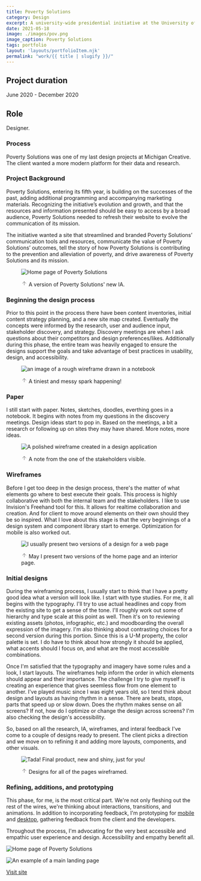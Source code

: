 ```yaml
---
title: Poverty Solutions
category: Design
excerpt: A university-wide presidential initiative at the University of Michigan.
date: 2021-05-18
image: ./images/pov.png
image_caption: Poverty Solutions
tags: portfolio
layout: 'layouts/portfolioItem.njk'
permalink: "work/{{ title | slugify }}/"
---
```


## Project duration

June 2020 - December 2020

## Role

Designer.

<div class="w-full leading-relaxed">
      <section class="flex-1 w-full max-w-6xl ">
        <h3 
          class="mb-6 text-3xl font-normal leading-none md:text-4xl lg:text-6xl"
        >
          Process
        </h3 >
        <p>
          Poverty Solutions was one of my last design projects at
          Michigan Creative. The client wanted a more modern platform for their
          data and research.
        </p>
      </section>
      <section class="flex-1 w-full max-w-6xl mx-auto content lg:pt-10 lg:pb-24"
      >
        <h3 class="text-2xl font-normal leading-none md:text-3xl lg:text-4xl">
          Project Background
        </h3 >
        <p>
          Poverty Solutions, entering its fifth year, is building on the
          successes of the past, adding additional programming and accompanying
          marketing materials. Recognizing the initiative’s evolution and
          growth, and that the resources and information presented should be
          easy to access by a broad audience, Poverty Solutions needed to
          refresh their website to evolve the communication of its mission.
        </p>
        <p>
          The initiative wanted a site that streamlined and branded Poverty
          Solutions’ communication tools and resources, communicate the value of
          Poverty Solutions’ outcomes, tell the story of how Poverty Solutions
          is contributing to the prevention and alleviation of poverty, and
          drive awareness of Poverty Solutions and its mission.
        </p>
      </section>
      <figure class="w-full mt-10 mb-10 md:mb-0">

![Home page of Poverty Solutions](/images/sitemap.jpg)

  <figcaption
          class="max-w-6xl mx-auto text-sm leading-none text-right text-gray-800 "
        >
          <svg
            xmlns="http://www.w3.org/2000/svg"
            width="16"
            height="16"
            viewBox="0 0 24 24"
            fill="none"
            stroke="currentColor"
            stroke-width="1"
            stroke-linecap="round"
            stroke-linejoin="round"
            class="inline feather feather-arrow-up"
          ><line x1="12" y1="19" x2="12" y2="5"></line><polyline points="5 12 12 5 19 12"></polyline>          </svg>
          <span> A version of Poverty Solutions' new IA. </span>
        </figcaption>
      </figure>
      <section
       class="flex-1 w-full max-w-6xl mx-auto content lg:pt-10 lg:pb-24"
      >
        <h3 class="text-2xl font-normal leading-none md:text-3xl lg:text-4xl">
          Beginning the design process
        </h3 >
        <p>
          Prior to this point in the process there have been content
          inventories, initial content strategy planning, and a new site map
          created. Eventually the concepts were informed by the research, user
          and audience input, stakeholder discovery, and strategy. Discovery
          meetings are when I ask questions about their competitors and design
          preferences/likes. Additionally during this phase, the entire team was
          heavily engaged to ensure the designs support the goals and take
          advantage of best practices in usability, design, and accessibility.
        </p>
      </section>
      <figure class="w-full mt-10 mb-10 md:mb-0">

![an image of a rough wireframe drawn in a notebook](/images/paper.jpg)

<figcaption
          class="max-w-6xl px-6 mx-auto mt-1 text-sm leading-none text-right text-gray-800 "
        >
          <svg
            xmlns="http://www.w3.org/2000/svg"
            width="16"
            height="16"
            viewBox="0 0 24 24"
            fill="none"
            stroke="currentColor"
            stroke-width="1"
            stroke-linecap="round"
            stroke-linejoin="round"
            class="inline feather feather-arrow-up"
          >            <line x1="12" y1="19" x2="12" y2="5"></line><polyline points="5 12 12 5 19 12"></polyline>          </svg>
          <span>A tiniest and messy spark happening!</span>
        </figcaption>
      </figure>
      <section
       class="flex-1 w-full max-w-6xl mx-auto content lg:pt-10 lg:pb-24"
      >
        <h3 class="text-2xl font-normal leading-none md:text-3xl lg:text-4xl">
          Paper
        </h3 >
        <p>
          I still start with paper. Notes, sketches, doodles, everthing goes in
          a notebook. It begins with notes from my questions in the discovery
          meetings. Design ideas start to pop in. Based on the meetings, a bit a
          research or following up on sites they may have shared. More notes,
          more ideas.
        </p>
      </section>
      <figure class="w-full mt-10 mb-10 md:mb-0">

![A polished wireframe created in a design application](/images/wires.jpg)

<figcaption
          class="max-w-6xl px-6 mx-auto mt-1 text-sm leading-none text-right text-gray-800 "
        >
          <svg
            xmlns="http://www.w3.org/2000/svg"
            width="16"
            height="16"
            viewBox="0 0 24 24"
            fill="none"
            stroke="currentColor"
            stroke-width="1"
            stroke-linecap="round"
            stroke-linejoin="round"
            class="inline feather feather-arrow-up"
          >            <line x1="12" y1="19" x2="12" y2="5"></line>            <polyline points="5 12 12 5 19 12"></polyline>          </svg>
          <span>A note from the one of the stakeholders visible.</span>
        </figcaption>
      </figure>
      <section
       class="flex-1 w-full max-w-6xl mx-auto content lg:pt-10 lg:pb-24"
      >
        <h3 class="text-2xl font-normal leading-none md:text-3xl lg:text-4xl">
          Wireframes
        </h3 >
        <p>
          Before I get too deep in the design process, there's the matter of
          what elements go where to best execute their goals. This process is
          highly collaborative with both the internal team and the stakeholders.
          I like to use Invision's Freehand tool for this. It allows for
          realtime collaboration and creation. And for client to move around
          elements on their own should they be so inspired. What I love about
          this stage is that the very beginnings of a design system and
          component library start to emerge. Optimization for mobile is also
          worked out.
        </p>
      </section>
      <figure class="w-full mt-10 mb-10 md:mb-0">

![I usually present two versions of a design for a web page](/images/versions.jpg)

<figcaption
          class="max-w-6xl px-6 mx-auto mt-1 text-sm leading-none text-right text-gray-800 "
        >
          <svg
            xmlns="http://www.w3.org/2000/svg"
            width="16"
            height="16"
            viewBox="0 0 24 24"
            fill="none"
            stroke="currentColor"
            stroke-width="1"
            stroke-linecap="round"
            stroke-linejoin="round"
            class="inline feather feather-arrow-up"
          >            <line x1="12" y1="19" x2="12" y2="5"></line>            <polyline points="5 12 12 5 19 12"></polyline>          </svg>
          <span
            >May I present two versions of the home page and an interior
            page.</span
          >
        </figcaption>
      </figure>
      <section
       class="flex-1 w-full max-w-6xl mx-auto content lg:pt-10 lg:pb-24"
      >
        <h3 class="text-2xl font-normal leading-none md:text-3xl lg:text-4xl">
          Initial designs
        </h3 >
        <p>
          During the wireframing process, I usually start to think that I have a
          pretty good idea what a version will look like. I start with type
          studies. For me, it all begins with the typography. I'll try to use
          actual headlines and copy from the existing site to get a sense of the
          tone. I'll roughly work out some of hierarchy and type scale at this
          point as well. Then it's on to reviewing existing assets (photos,
          infographic, etc.) and moodboarding the overall expression of the
          imagery. I'm also thinking about contrasting choices for a second
          version during this portion. Since this is a U-M property, the color
          palette is set. I do have to think about how strongly it should be
          applied, what accents should I focus on, and what are the most accessible combinations.
        </p>
        <p>
          Once I'm satisfied that the typography and imagery have some rules and
          a look, I start layouts. The wireframes help inform the order in which
          elements should appear and their importance. The challenge I try to
          give myself is creating an experience that gives seemless flow from
          one element to another. I've played music since I was eight years old,
          so I tend think about design and layouts as having rhythm in a sense.
          There are beats, stops, parts that speed up or slow down. Does the
          rhythm makes sense on all screens? If not, how do I optimize or change
          the design across screens? I'm also checking the design's accessibility.
        </p>
        <p>
          So, based on all the research, IA, wireframes, and interal feedback
          I've come to a couple of designs ready to present. The client picks a
          direction and we move on to refining it and adding more layouts,
          components, and other visuals.
        </p>
      </section>
      <figure class="w-full mt-10 mb-10 md:mb-0">

![Tada! Final product, new and shiny, just for you!](/images/final.jpg)

<figcaption
          class="max-w-6xl px-6 mx-auto mt-1 text-sm leading-none text-right text-gray-800 "
        >
          <svg
            xmlns="http://www.w3.org/2000/svg"
            width="16"
            height="16"
            viewBox="0 0 24 24"
            fill="none"
            stroke="currentColor"
            stroke-width="1"
            stroke-linecap="round"
            stroke-linejoin="round"
            class="inline feather feather-arrow-up"
          >            <line x1="12" y1="19" x2="12" y2="5"></line>            <polyline points="5 12 12 5 19 12"></polyline>          </svg>
          <span>Designs for all of the pages wireframed.</span>
        </figcaption>
      </figure>
      <section
       class="flex-1 w-full max-w-6xl mx-auto content lg:pt-10 lg:pb-24"
      >
        <h3 class="text-2xl font-normal leading-none md:text-3xl lg:text-4xl">
          Refining, additions, and prototyping
        </h3 >
        <p>
          This phase, for me, is the most critical part. We're not only fleshing
          out the rest of the wires, we're thinking about interactions,
          transitions, and animations. In addition to incorporating feedback,
          I'm prototyping for
          <a class="pb-0.5 text-red-500 transition-all duration-200 ease-in-out border-b border-red-300 hover:border-blue-900"
            href="https://www.sketch.com/s/8cfdb5a1-b10d-43ca-834a-8e7ff4f29934/a/kxWbKP/play"
            >mobile</a
          >
          and
          <a class="pb-0.5 text-red-500 transition-all duration-200 ease-in-out border-b border-red-300 hover:border-blue-900"
            href="https://www.sketch.com/s/8cfdb5a1-b10d-43ca-834a-8e7ff4f29934/a/jKdq0G/play"
            >desktop</a
          >, gathering feedback from the client and the developers.
        </p>
        <p>Throughout the process, I'm advocating for the very best accessible and empathic user experience and design. Accessibility and empathy benefit all.</p>
      </section>

![Home page of Poverty Solutions](/images/pov-home.jpg)

![An example of a main landing page](/images/pov-landing.jpg)

[Visit site](https://poverty.umich.edu/)
